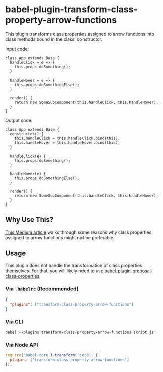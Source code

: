 # babel-plugin-transform-class-property-arrow-functions

This plugin transforms class properties assigned to arrow functions into class methods bound in the class' constructor.

Input code:

```
class App extends Base {
  handleClick = e => {
    this.props.doSomething();
  }

  handleHover = e => {
    this.props.doSomethingElse();
  }

  render() {
    return new SomeSubComponent(this.handleClick, this.handleHover);
  }
}
```

Output code:

```
class App extends Base {
  constructor() {
    this.handleClick = this.handleClick.bind(this);
    this.handleHover = this.handleHover.bind(this);
  }

  handleClick(e) {
    this.props.doSomething();
  }

  handleHover(e) {
    this.props.doSomethingElse();
  }

  render() {
    return new SomeSubComponent(this.handleClick, this.handleHover);
  }
}
```

## Why Use This?

[This Medium article](https://medium.com/@charpeni/arrow-functions-in-class-properties-might-not-be-as-great-as-we-think-3b3551c440b1) walks through some reasons why class properties assigned to arrow functions might not be preferable.

## Usage

This plugin does not handle the transformation of class properties themselves.
For that, you will likely need to use [babel-plugin-proposal-class-properties](https://babeljs.io/docs/en/babel-plugin-proposal-class-properties).

### Via `.babelrc` (Recommended)

```json
{
  "plugins": ["transform-class-property-arrow-functions"]
}
```

### Via CLI

```shell
babel --plugins transform-class-property-arrow-functions script.js
```

### Via Node API

```js
require('babel-core').transform('code', {
  plugins: ['transform-class-property-arrow-functions']
});
```

